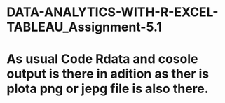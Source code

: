 # DATA-ANALYTICS-WITH-R-EXCEL-TABLEAU_Assignment-5.1
# As usual Code Rdata and cosole output is there  in adition as ther is plota png or jepg file is also there.
